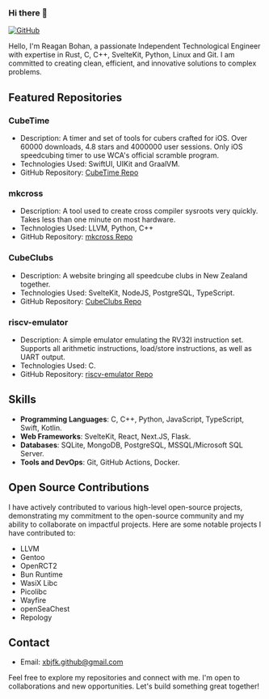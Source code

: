 ### Hi there 👋
[![GitHub](https://img.shields.io/github/followers/xbjfk?label=Follow&style=social)](https://github.com/xbjfk)

Hello, I'm Reagan Bohan, a passionate Independent Technological Engineer with expertise in Rust, C, C++, SvelteKit, Python, Linux and Git. I am committed to creating clean, efficient, and innovative solutions to complex problems.

## Featured Repositories
### CubeTime
- Description: A timer and set of tools for cubers crafted for iOS. Over 60000 downloads, 4.8 stars and 4000000 user sessions. Only iOS speedcubing timer to use WCA's official scramble program.
- Technologies Used: SwiftUI, UIKit and GraalVM.
- GitHub Repository: [CubeTime Repo](https://github.com/CubeStuffs/CubeTime)

### mkcross
- Description: A tool used to create cross compiler sysroots very quickly. Takes less than one minute on most hardware.
- Technologies Used: LLVM, Python, C++
- GitHub Repository: [mkcross Repo](https://github.com/xbjfk/mkcross)

### CubeClubs
- Description: A website bringing all speedcube clubs in New Zealand together.
- Technologies Used: SvelteKit, NodeJS, PostgreSQL, TypeScript.
- GitHub Repository: [CubeClubs Repo](https://github.com/CubeClubsNZ/app)

### riscv-emulator 
- Description: A simple emulator emulating the RV32I instruction set. Supports all arithmetic instructions, load/store instructions, as well as UART output.
- Technologies Used: C.
- GitHub Repository: [riscv-emulator Repo](https://github.com/xbjfk/riscv-emulator)

## Skills
- **Programming Languages**: C, C++, Python, JavaScript, TypeScript, Swift, Kotlin.
- **Web Frameworks**: SvelteKit, React, Next.JS, Flask.
- **Databases**: SQLite, MongoDB, PostgreSQL, MSSQL/Microsoft SQL Server.
- **Tools and DevOps**: Git, GitHub Actions, Docker.

## Open Source Contributions

I have actively contributed to various high-level open-source projects, demonstrating my commitment to the open-source community and my ability to collaborate on impactful projects. Here are some notable projects I have contributed to:
 - LLVM
 - Gentoo
 - OpenRCT2
 - Bun Runtime
 - WasiX Libc
 - Picolibc
 - Wayfire
 - openSeaChest
 - Repology

## Contact
- Email: [xbjfk.github@gmail.com](mailto:xbjfk.github@gmail.com)

Feel free to explore my repositories and connect with me. I'm open to collaborations and new opportunities. Let's build something great together!
<!--
![Contribution graph 3d](profile-3d-contrib/profile-night-rainbow.svg)
-->
